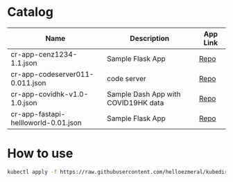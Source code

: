 # Catalog

| Name | Description | App Link | 
|---|---|--|
| cr-app-cenz1234-1.1.json | Sample Flask App | [Repo]() |
| cr-app-codeserver011-0.011.json | code server | [Repo]() |
| cr-app-covidhk-v1.0-1.0.json | Sample Dash App with COVID19HK data | [Repo]() |
| cr-app-fastapi-hellloworld-0.01.json | Sample Flask App | [Repo]() |

# How to use
```bash
kubectl apply -f https://raw.githubusercontent.com/helloezmeral/kubedirector-library/main/catalog/cr-app-cenz1234-1.1.json
```
